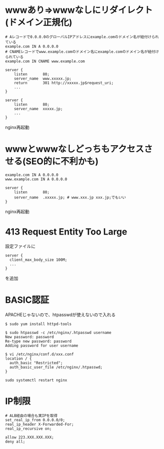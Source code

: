 # wwwあり⇒wwwなしにリダイレクト(ドメイン正規化)
```
# Aレコードで0.0.0.0のグローバルIPアドレスにexample.comのドメイン名が紐付けられている
example.com IN A 0.0.0.0 
# CNAMEレコードでwww.example.comのドメイン名にexample.comのドメイン名が紐付けられている
example.com IN CNAME www.example.com 
```

```
server {
    listen       80;
    server_name  www.xxxxx.jp;
    return       301 http://xxxxx.jp$request_uri;
    ...
}

server {
    listen       80;
    server_name  xxxxx.jp;
    ...
}
```
nginx再起動

# wwwとwwwなしどっちもアクセスさせる(SEO的に不利かも)
```
example.com IN A 0.0.0.0 
www.example.com IN A 0.0.0.0
```

```
server {
    listen       80;
    server_name  .xxxxx.jp; # www.xxx.jp xxx.jp;でもいい
}
```
nginx再起動

# 413 Request Entity Too Large
設定ファイルに
```nginx
server {
  client_max_body_size 100M;
  ...
}
```
を追加

# BASIC認証
APACHEじゃないので、htpasswdが使えないので入れる
```
$ sudo yum install httpd-tools
```

```
$ sudo htpasswd -c /etc/nginx/.htpasswd username
New password: password
Re-type new password: password
Adding password for user username
```

```
$ vi /etc/nginx/conf.d/xxx.conf
location / {
  auth_basic "Restricted"; 
  auth_basic_user_file /etc/nginx/.htpasswd;
}
```

```
sudo systemctl restart nginx
```

# IP制限
```nginx
# ALB経由の場合も実IPを取得
set_real_ip_from 0.0.0.0/0;
real_ip_header X-Forwarded-For;
real_ip_recursive on;

allow 223.XXX.XXX.XXX;
deny all;
```
